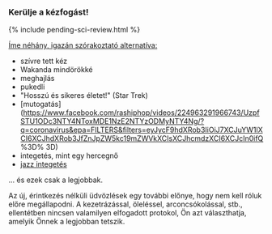 ### Kerülje a kézfogást!

{% include pending-sci-review.html %}

 [Íme néhány, igazán szórakoztató alternatíva:](https://twitter.com/figgyjam/status/1234659499169857536) 

 - szívre tett kéz
 - Wakanda mindörökké 
 - meghajlás
 - pukedli
 - "Hosszú és sikeres életet!" (Star Trek)
 - [mutogatás](https://www.facebook.com/rashiphop/videos/224963291966743/UzpfSTU1ODc3NTY4NToxMDE1NzE2NTYzODMyNTY4Ng/?q=coronavirus&epa=FILTERS&filters=eyJycF9hdXRob3IiOiJ7XCJuYW1lXCI6XCJhdXRob3JfZnJpZW5kc19mZWVkXCIsXCJhcmdzXCI6XCJcIn0ifQ %3D% 3D) 
 - integetés, mint egy hercegnő
 - [jazz integetés](https://www.thebroadwaybeat.com/post/cdc-urges-citizens-to-avoid-spreading-coronavirus-by-greeting-exclusively-with-jazz-hands) 

 ... és ezek csak a legjobbak. 

Az új, érintkezés nélküli üdvözlések egy további előnye, hogy nem kell róluk előre megállapodni. A kezetrázással, öleléssel, arconcsókolással, stb., ellentétben nincsen valamilyen elfogadott protokol, Ön azt választhatja, amelyik Önnek a legjobban tetszik.
